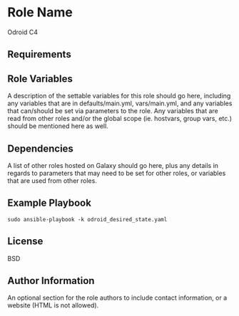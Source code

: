 Role Name
=========

Odroid C4

Requirements
------------


Role Variables
--------------

A description of the settable variables for this role should go here, including any variables that are in defaults/main.yml, vars/main.yml, and any variables that can/should be set via parameters to the role. Any variables that are read from other roles and/or the global scope (ie. hostvars, group vars, etc.) should be mentioned here as well.

Dependencies
------------

A list of other roles hosted on Galaxy should go here, plus any details in regards to parameters that may need to be set for other roles, or variables that are used from other roles.

Example Playbook
----------------

```
sudo ansible-playbook -k odroid_desired_state.yaml
```

License
-------

BSD

Author Information
------------------

An optional section for the role authors to include contact information, or a website (HTML is not allowed).
